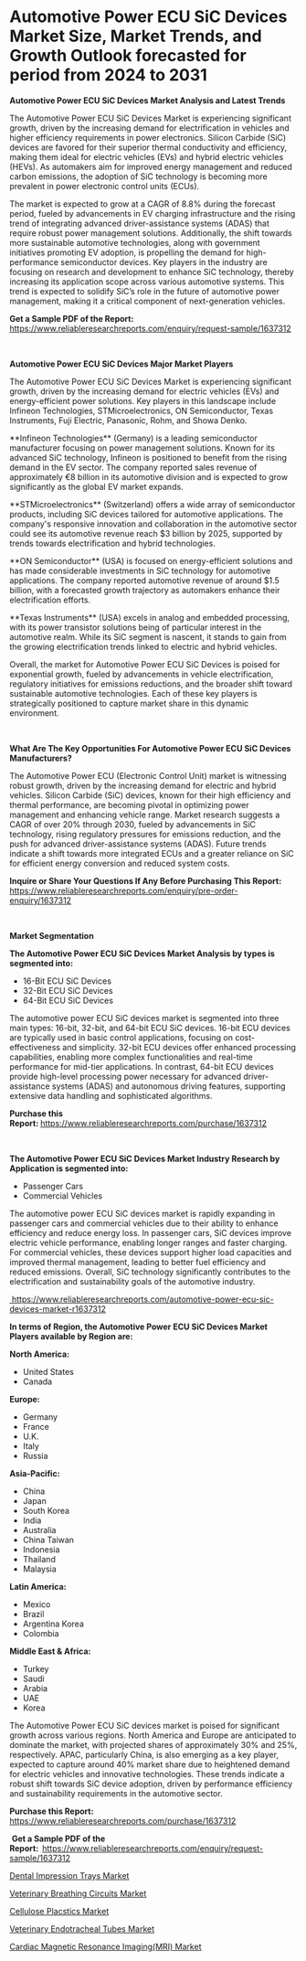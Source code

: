 <p><h1>Automotive Power ECU SiC Devices Market Size, Market Trends, and Growth Outlook forecasted for period from 2024 to 2031</h1></p><p><strong>Automotive Power ECU SiC Devices Market Analysis and Latest Trends</strong></p>
<p><p>The Automotive Power ECU SiC Devices Market is experiencing significant growth, driven by the increasing demand for electrification in vehicles and higher efficiency requirements in power electronics. Silicon Carbide (SiC) devices are favored for their superior thermal conductivity and efficiency, making them ideal for electric vehicles (EVs) and hybrid electric vehicles (HEVs). As automakers aim for improved energy management and reduced carbon emissions, the adoption of SiC technology is becoming more prevalent in power electronic control units (ECUs).</p><p>The market is expected to grow at a CAGR of 8.8% during the forecast period, fueled by advancements in EV charging infrastructure and the rising trend of integrating advanced driver-assistance systems (ADAS) that require robust power management solutions. Additionally, the shift towards more sustainable automotive technologies, along with government initiatives promoting EV adoption, is propelling the demand for high-performance semiconductor devices. Key players in the industry are focusing on research and development to enhance SiC technology, thereby increasing its application scope across various automotive systems. This trend is expected to solidify SiC’s role in the future of automotive power management, making it a critical component of next-generation vehicles.</p></p>
<p><strong>Get a Sample PDF of the Report:&nbsp;</strong> <a href="https://www.reliableresearchreports.com/enquiry/request-sample/1637312?utm_campaign=16&utm_medium=2&utm_source=Github&utm_content=ia&utm_term=05112024&utm_id=automotive-power-ecu-sic-devices">https://www.reliableresearchreports.com/enquiry/request-sample/1637312</a></p>
<p>&nbsp;</p>
<p><strong>Automotive Power ECU SiC Devices Major Market Players</strong></p>
<p><p>The Automotive Power ECU SiC Devices Market is experiencing significant growth, driven by the increasing demand for electric vehicles (EVs) and energy-efficient power solutions. Key players in this landscape include Infineon Technologies, STMicroelectronics, ON Semiconductor, Texas Instruments, Fuji Electric, Panasonic, Rohm, and Showa Denko.</p><p>**Infineon Technologies** (Germany) is a leading semiconductor manufacturer focusing on power management solutions. Known for its advanced SiC technology, Infineon is positioned to benefit from the rising demand in the EV sector. The company reported sales revenue of approximately €8 billion in its automotive division and is expected to grow significantly as the global EV market expands.</p><p>**STMicroelectronics** (Switzerland) offers a wide array of semiconductor products, including SiC devices tailored for automotive applications. The company's responsive innovation and collaboration in the automotive sector could see its automotive revenue reach $3 billion by 2025, supported by trends towards electrification and hybrid technologies.</p><p>**ON Semiconductor** (USA) is focused on energy-efficient solutions and has made considerable investments in SiC technology for automotive applications. The company reported automotive revenue of around $1.5 billion, with a forecasted growth trajectory as automakers enhance their electrification efforts.</p><p>**Texas Instruments** (USA) excels in analog and embedded processing, with its power transistor solutions being of particular interest in the automotive realm. While its SiC segment is nascent, it stands to gain from the growing electrification trends linked to electric and hybrid vehicles.</p><p>Overall, the market for Automotive Power ECU SiC Devices is poised for exponential growth, fueled by advancements in vehicle electrification, regulatory initiatives for emissions reductions, and the broader shift toward sustainable automotive technologies. Each of these key players is strategically positioned to capture market share in this dynamic environment.</p></p>
<p>&nbsp;</p>
<p><strong>What Are The Key Opportunities For Automotive Power ECU SiC Devices Manufacturers?</strong></p>
<p><p>The Automotive Power ECU (Electronic Control Unit) market is witnessing robust growth, driven by the increasing demand for electric and hybrid vehicles. Silicon Carbide (SiC) devices, known for their high efficiency and thermal performance, are becoming pivotal in optimizing power management and enhancing vehicle range. Market research suggests a CAGR of over 20% through 2030, fueled by advancements in SiC technology, rising regulatory pressures for emissions reduction, and the push for advanced driver-assistance systems (ADAS). Future trends indicate a shift towards more integrated ECUs and a greater reliance on SiC for efficient energy conversion and reduced system costs.</p></p>
<p><strong>Inquire or Share Your Questions If Any Before Purchasing This Report:</strong> <a href="https://www.reliableresearchreports.com/enquiry/pre-order-enquiry/1637312?utm_campaign=16&utm_medium=2&utm_source=Github&utm_content=ia&utm_term=05112024&utm_id=automotive-power-ecu-sic-devices">https://www.reliableresearchreports.com/enquiry/pre-order-enquiry/1637312</a></p>
<p>&nbsp;</p>
<p><strong>Market Segmentation</strong></p>
<p><strong>The Automotive Power ECU SiC Devices Market Analysis by types is segmented into:</strong></p>
<p><ul><li>16-Bit ECU SiC Devices</li><li>32-Bit ECU SiC Devices</li><li>64-Bit ECU SiC Devices</li></ul></p>
<p><p>The automotive power ECU SiC devices market is segmented into three main types: 16-bit, 32-bit, and 64-bit ECU SiC devices. 16-bit ECU devices are typically used in basic control applications, focusing on cost-effectiveness and simplicity. 32-bit ECU devices offer enhanced processing capabilities, enabling more complex functionalities and real-time performance for mid-tier applications. In contrast, 64-bit ECU devices provide high-level processing power necessary for advanced driver-assistance systems (ADAS) and autonomous driving features, supporting extensive data handling and sophisticated algorithms.</p></p>
<p><strong>Purchase this Report:&nbsp;</strong><a href="https://www.reliableresearchreports.com/purchase/1637312?utm_campaign=16&utm_medium=2&utm_source=Github&utm_content=ia&utm_term=05112024&utm_id=automotive-power-ecu-sic-devices">https://www.reliableresearchreports.com/purchase/1637312</a></p>
<p>&nbsp;</p>
<p><strong>The Automotive Power ECU SiC Devices Market Industry Research by Application is segmented into:</strong></p>
<p><ul><li>Passenger Cars</li><li>Commercial Vehicles</li></ul></p>
<p><p>The automotive power ECU SiC devices market is rapidly expanding in passenger cars and commercial vehicles due to their ability to enhance efficiency and reduce energy loss. In passenger cars, SiC devices improve electric vehicle performance, enabling longer ranges and faster charging. For commercial vehicles, these devices support higher load capacities and improved thermal management, leading to better fuel efficiency and reduced emissions. Overall, SiC technology significantly contributes to the electrification and sustainability goals of the automotive industry.</p></p>
<p><a href="https://www.reliableresearchreports.com/automotive-power-ecu-sic-devices-market-r1637312?utm_campaign=16&utm_medium=2&utm_source=Github&utm_content=ia&utm_term=05112024&utm_id=automotive-power-ecu-sic-devices">&nbsp;https://www.reliableresearchreports.com/automotive-power-ecu-sic-devices-market-r1637312</a></p>
<p><strong>In terms of Region, the Automotive Power ECU SiC Devices Market Players available by Region are:</strong></p>
<p>
    <p> <strong> North America: </strong>
        <ul>
            <li>United States</li>
            <li>Canada</li>
        </ul>
        </p> 
    <p> <strong> Europe: </strong>
        <ul>
            <li>Germany</li>
            <li>France</li>
            <li>U.K.</li>
            <li>Italy</li>
            <li>Russia</li>
        </ul>
        </p> 
    <p> <strong> Asia-Pacific: </strong>
        <ul>
            <li>China</li>
            <li>Japan</li>
            <li>South Korea</li>
            <li>India</li>
            <li>Australia</li>
            <li>China Taiwan</li>
            <li>Indonesia</li>
            <li>Thailand</li>
            <li>Malaysia</li>
        </ul>
        </p> 
    <p> <strong> Latin America: </strong>
        <ul>
            <li>Mexico</li>
            <li>Brazil</li>
            <li>Argentina Korea</li>
            <li>Colombia</li>
        </ul>
        </p> 
    <p> <strong> Middle East & Africa: </strong>
        <ul>
            <li>Turkey</li>
            <li>Saudi</li>
            <li>Arabia</li>
            <li>UAE</li>
            <li>Korea</li>
        </ul>
    </p>
    </p>
<p><p>The Automotive Power ECU SiC devices market is poised for significant growth across various regions. North America and Europe are anticipated to dominate the market, with projected shares of approximately 30% and 25%, respectively. APAC, particularly China, is also emerging as a key player, expected to capture around 40% market share due to heightened demand for electric vehicles and innovative technologies. These trends indicate a robust shift towards SiC device adoption, driven by performance efficiency and sustainability requirements in the automotive sector.</p></p>
<p><strong>Purchase this Report: </strong><a href="https://www.reliableresearchreports.com/purchase/1637312?utm_campaign=16&utm_medium=2&utm_source=Github&utm_content=ia&utm_term=05112024&utm_id=automotive-power-ecu-sic-devices">https://www.reliableresearchreports.com/purchase/1637312</a></p>
<p>&nbsp;<strong>Get a Sample PDF of the Report:&nbsp;&nbsp;</strong><a href="https://www.reliableresearchreports.com/enquiry/request-sample/1637312?utm_campaign=16&utm_medium=2&utm_source=Github&utm_content=ia&utm_term=05112024&utm_id=automotive-power-ecu-sic-devices">https://www.reliableresearchreports.com/enquiry/request-sample/1637312</a></p>
<p><strong></strong></p>
<p><p><a href="https://issuu.com/reportprime-2/docs/dental-impression-trays-market-size_a7b5333a178894?utm_campaign=16&utm_medium=2&utm_source=Github&utm_content=ia&utm_term=05112024&utm_id=automotive-power-ecu-sic-devices">Dental Impression Trays Market</a></p><p><a href="https://issuu.com/reportprime-2/docs/veterinary-breathing-circuits-marke_f1b4f9d924ad6b?utm_campaign=16&utm_medium=2&utm_source=Github&utm_content=ia&utm_term=05112024&utm_id=automotive-power-ecu-sic-devices">Veterinary Breathing Circuits Market</a></p><p><a href="https://github.com/boringzqthorperec/Market-Research-Report-List-1/blob/main/cellulose-placstics-market.md?utm_campaign=16&utm_medium=2&utm_source=Github&utm_content=ia&utm_term=05112024&utm_id=automotive-power-ecu-sic-devices">Cellulose Placstics Market</a></p><p><a href="https://issuu.com/reportprime-2/docs/veterinary-endotracheal-tubes-marke_bb656a666b8e7a?utm_campaign=16&utm_medium=2&utm_source=Github&utm_content=ia&utm_term=05112024&utm_id=automotive-power-ecu-sic-devices">Veterinary Endotracheal Tubes Market</a></p><p><a href="https://github.com/cecilahoi7/Market-Research-Report-List-1/blob/main/cardiac-magnetic-resonance-imagingmri-market.md?utm_campaign=16&utm_medium=2&utm_source=Github&utm_content=ia&utm_term=05112024&utm_id=automotive-power-ecu-sic-devices">Cardiac Magnetic Resonance Imaging(MRI) Market</a></p></p>
